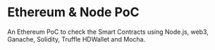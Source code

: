 # Ethereum & Node PoC

An Ethereum PoC to check the Smart Contracts using Node.js, web3, Ganache, Solidity, Truffle HDWallet and Mocha.
